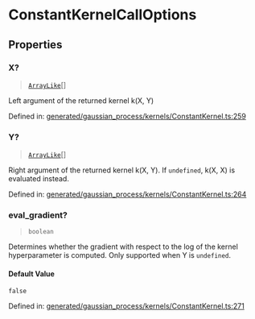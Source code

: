 # ConstantKernelCallOptions

## Properties

### X?

> [`ArrayLike`](../types/ArrayLike.md)[]

Left argument of the returned kernel k(X, Y)

Defined in:  [generated/gaussian\_process/kernels/ConstantKernel.ts:259](https://github.com/transitive-bullshit/scikit-learn-ts/blob/92ab806/packages/sklearn/src/generated/gaussian_process/kernels/ConstantKernel.ts#L259)

### Y?

> [`ArrayLike`](../types/ArrayLike.md)[]

Right argument of the returned kernel k(X, Y). If `undefined`, k(X, X) is evaluated instead.

Defined in:  [generated/gaussian\_process/kernels/ConstantKernel.ts:264](https://github.com/transitive-bullshit/scikit-learn-ts/blob/92ab806/packages/sklearn/src/generated/gaussian_process/kernels/ConstantKernel.ts#L264)

### eval\_gradient?

> `boolean`

Determines whether the gradient with respect to the log of the kernel hyperparameter is computed. Only supported when Y is `undefined`.

#### Default Value

`false`

Defined in:  [generated/gaussian\_process/kernels/ConstantKernel.ts:271](https://github.com/transitive-bullshit/scikit-learn-ts/blob/92ab806/packages/sklearn/src/generated/gaussian_process/kernels/ConstantKernel.ts#L271)
